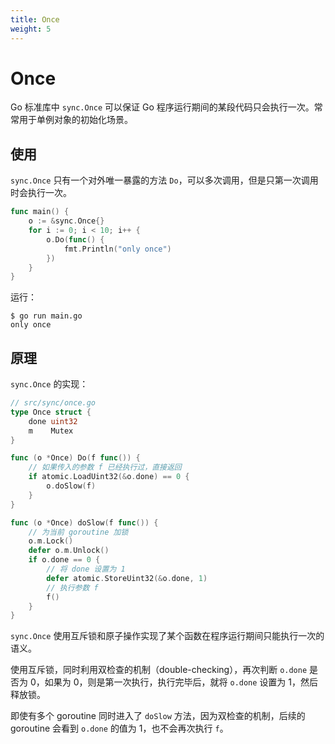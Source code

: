 ```yaml
---
title: Once
weight: 5
---
```


# Once

Go 标准库中 `sync.Once` 可以保证 Go 程序运行期间的某段代码只会执行一次。常常用于单例对象的初始化场景。

## 使用

`sync.Once` 只有一个对外唯一暴露的方法 `Do`，可以多次调用，但是只第一次调用时会执行一次。

```go
func main() {
    o := &sync.Once{}
    for i := 0; i < 10; i++ {
        o.Do(func() {
            fmt.Println("only once")
        })
    }
}
```

运行：
```
$ go run main.go
only once
```

## 原理

`sync.Once` 的实现：

```go
// src/sync/once.go
type Once struct {
	done uint32
	m    Mutex
}

func (o *Once) Do(f func()) {
	// 如果传入的参数 f 已经执行过，直接返回
    if atomic.LoadUint32(&o.done) == 0 {
        o.doSlow(f)
    }
}

func (o *Once) doSlow(f func()) {
	// 为当前 goroutine 加锁
    o.m.Lock()
    defer o.m.Unlock()
    if o.done == 0 {
		// 将 done 设置为 1
        defer atomic.StoreUint32(&o.done, 1)
		// 执行参数 f
        f()
    }
}
```

`sync.Once` 使用互斥锁和原子操作实现了某个函数在程序运行期间只能执行一次的语义。

使用互斥锁，同时利用双检查的机制（double-checking），再次判断 `o.done` 是否为 0，如果为 0，则是第一次执行，执行完毕后，就将 `o.done` 设置为 1，然后释放锁。

即使有多个 goroutine 同时进入了 `doSlow` 方法，因为双检查的机制，后续的 goroutine 会看到 `o.done` 的值为 1，也不会再次执行 `f`。